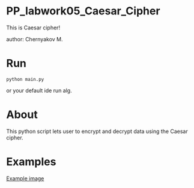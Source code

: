 # PP_labwork05_Caesar_Cipher
This is Caesar cipher!

author: Chernyakov M.

# Run

`python main.py`

or your default ide run alg.

# About

This python script lets user to encrypt and decrypt data using the Caesar cipher.

# Examples

[Example image](https://github.com/mruax/PP_labwork05_Caesar_Cipher/blob/master/src/examples.png?raw=true)
